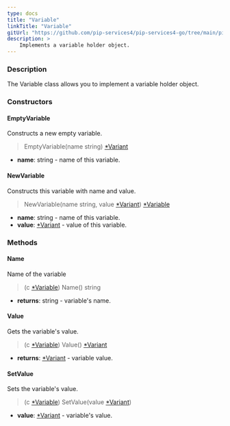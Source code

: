 ```yaml
---
type: docs
title: "Variable"
linkTitle: "Variable"
gitUrl: "https://github.com/pip-services4/pip-services4-go/tree/main/pip-services4-expressions-go"
description: > 
    Implements a variable holder object.
---
```


### Description

The Variable class allows you to implement a variable holder object.

### Constructors

#### EmptyVariable
Constructs a new empty variable.
> EmptyVariable(name string) [*Variant](../../../variants/variant)

- **name**: string - name of this variable.

#### NewVariable
Constructs this variable with name and value.
> NewVariable(name string, value [*Variant](../../../variants/variant)) [*Variable]()

- **name**: string - name of this variable.
- **value**: [*Variant](../../../variants/variant) - value of this variable.


### Methods

#### Name
Name of the variable
> (c [*Variable]()) Name() string

- **returns**: string - variable's name.

#### Value
Gets the variable's value.
> (c [*Variable]()) Value() [*Variant](../../../variants/variant)

- **returns**: [*Variant](../../../variants/variant) - variable value.

#### SetValue

Sets the variable's value.

> (c [*Variable]()) SetValue(value [*Variant](../../../variants/variant)) 

- **value**: [*Variant](../../../variants/variant) - variable's value.

